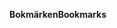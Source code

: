 <span data-ttu-id="b91aa-101">**Bokmärken**</span><span class="sxs-lookup"><span data-stu-id="b91aa-101">**Bookmarks**</span></span>